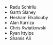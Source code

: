 - Radu Schirliu
- Garth Slaney
- Hesham Elkaliouby
- Alan Iturriza 
- Chris Kwiatkowski
- Ryan Ittyipe
- Shamis Ali